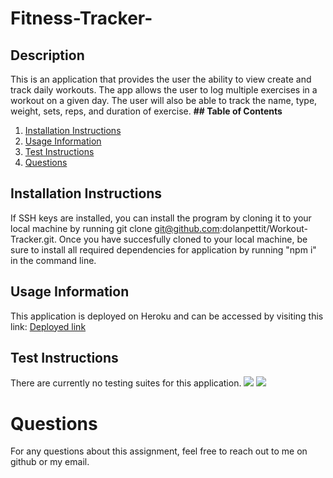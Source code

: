 # Fitness-Tracker-

## Description

This is an application that provides the user the ability to view create and track daily workouts. The app allows the user to log multiple exercises in a workout on a given day. The user will also be able to track the name, type, weight, sets, reps, and duration of exercise.
**## Table of Contents**

1. [Installation Instructions](#installation-instructions)
2. [Usage Information](#usage-information)
3. [Test Instructions](#test-instructions)
4. [Questions](#questions)

## Installation Instructions

If SSH keys are installed, you can install the program by cloning it to your local machine by running git clone git@github.com:dolanpettit/Workout-Tracker.git. Once you have succesfully cloned to your local machine, be sure to install all required dependencies for application by running "npm i" in the command line.

## Usage Information

This application is deployed on Heroku and can be accessed by visiting this link: <a href="https://blooming-eyrie-07035.herokuapp.com/?id=5f8edf2ec6627400178cb17c">Deployed link</a>

## Test Instructions

There are currently no testing suites for this application.
<img src="./images/tracker.png">
<img src="./images/dashboard.png">

# Questions

For any questions about this assignment, feel free to reach out to me on github or my email.
